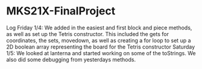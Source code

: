 # MKS21X-FinalProject
Log
Friday 1/4:
We added in the easiest and first block and piece methods, as well as set up the Tetris constructor. This included the gets for coordinates, the sets, movedown, as well as creating a for loop to set up a 2D boolean array representing the board for the Tetris constructor
Saturday 1/5: 
We looked at lanterna and started working on some of the toStrings. We also did some debugging from yesterdays methods.
